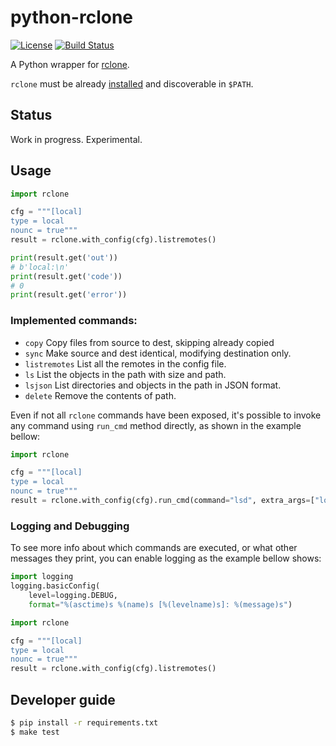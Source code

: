 <!--
#
# Licensed to the Apache Software Foundation (ASF) under one or more
# contributor license agreements.  See the NOTICE file distributed with
# this work for additional information regarding copyright ownership.
# The ASF licenses this file to You under the Apache License, Version 2.0
# (the "License"); you may not use this file except in compliance with
# the License.  You may obtain a copy of the License at
#
#     http://www.apache.org/licenses/LICENSE-2.0
#
# Unless required by applicable law or agreed to in writing, software
# distributed under the License is distributed on an "AS IS" BASIS,
# WITHOUT WARRANTIES OR CONDITIONS OF ANY KIND, either express or implied.
# See the License for the specific language governing permissions and
# limitations under the License.
#
-->

# python-rclone

[![License](https://img.shields.io/badge/license-Apache--2.0-blue.svg)](http://www.apache.org/licenses/LICENSE-2.0)
[![Build Status](https://travis-ci.org/ddragosd/python-rclone.svg?branch=master)](https://travis-ci.org/ddragosd/python-rclone)

A Python wrapper for [rclone](https://rclone.org/).

`rclone` must be already [installed](https://rclone.org/install/) and discoverable in `$PATH`. 

## Status
Work in progress. Experimental.

## Usage

```python
import rclone

cfg = """[local]
type = local
nounc = true"""
result = rclone.with_config(cfg).listremotes()

print(result.get('out'))
# b'local:\n'
print(result.get('code'))
# 0
print(result.get('error'))
```

###  Implemented commands:

* `copy`            Copy files from source to dest, skipping already copied
* `sync`            Make source and dest identical, modifying destination only.
* `listremotes`     List all the remotes in the config file.
* `ls`              List the objects in the path with size and path.
* `lsjson`          List directories and objects in the path in JSON format.
* `delete`          Remove the contents of path.

Even if not all `rclone` commands have been exposed, it's possible to invoke any command using `run_cmd` method directly, as shown in the example bellow:

```python
import rclone

cfg = """[local]
type = local
nounc = true"""
result = rclone.with_config(cfg).run_cmd(command="lsd", extra_args=["local:/tmp", "-v", "--dry-run"])
```

### Logging and Debugging

To see more info about which commands are executed, or what other messages they print, you can enable logging as the example bellow shows: 

```python
import logging
logging.basicConfig(
    level=logging.DEBUG,
    format="%(asctime)s %(name)s [%(levelname)s]: %(message)s")

import rclone

cfg = """[local]
type = local
nounc = true"""
result = rclone.with_config(cfg).listremotes()
```

## Developer guide

```bash 
$ pip install -r requirements.txt
$ make test
```

